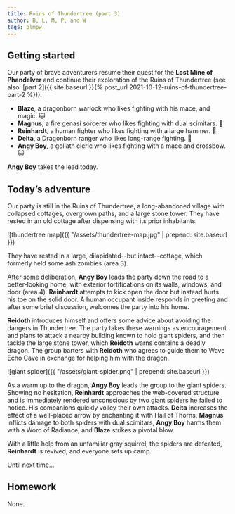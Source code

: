 ```yaml
---
title: Ruins of Thundertree (part 3)
author: B, L, M, P, and W
tags: blmpw
---
```


## Getting started

Our party of brave adventurers resume their quest for the **Lost Mine of Phandelver** and continue their exploration of the Ruins of Thundertree (see also: [part 2]({{ site.baseurl }}{% post_url 2021-10-12-ruins-of-thundertree-part-2 %})).

- **Blaze**, a dragonborn warlock who likes fighting with his mace, and magic. 🐱
- **Magnus**, a fire genasi sorcerer who likes fighting with dual scimitars. 🐨
- **Reinhardt**, a human fighter who likes fighting with a large hammer. 🐔
- **Delta**, a Dragonborn ranger who likes long-range fighting. 🐶
- **Angy Boy**, a goliath cleric who likes fighting with a mace and crossbow. 🐱

**Angy Boy** takes the lead today.

## Today’s adventure

Our party is still in the Ruins of Thundertree, a long-abandoned village with collapsed cottages, overgrown paths, and a large stone tower. They have rested in an old cottage after dispensing with its prior inhabitants.

![thundertree map]({{ "/assets/thundertree-map.jpg" | prepend: site.baseurl }})

They have rested in a large, dilapidated--but intact--cottage, which formerly held some ash zombies (area 3).

After some deliberation, **Angy Boy** leads the party down the road to a better-looking home, with exterior fortifications on its walls, windows, and door (area 4). **Reinhardt** attempts to kick open the door but instead hurts his toe on the solid door. A human occupant inside responds in greeting and after some brief discussion, welcomes the party into his home.

**Reidoth** introduces himself and offers some advice about avoiding the dangers in Thundertree. The party takes these warnings as encouragement and plans to attack a nearby building known to hold giant spiders, and then tackle the large stone tower, which **Reidoth** warns contains a deadly dragon. The group barters with **Reidoth** who agrees to guide them to Wave Echo Cave in exchange for helping him with the dragon.

![giant spider]({{ "/assets/giant-spider.png" | prepend: site.baseurl }})

As a warm up to the dragon, **Angy Boy** leads the group to the giant spiders. Showing no hesitation, **Reinhardt** approaches the web-covered structure and is immediately rendered unconscious by two giant spiders he failed to notice. His companions quickly volley their own attacks. **Delta** increases the effect of a well-placed arrow by enchanting it with Hail of Thorns, **Magnus** inflicts damage to both spiders with dual scimitars, **Angy Boy** harms them with a Word of Radiance, and **Blaze** strikes a pivotal blow.

With a little help from an unfamiliar gray squirrel, the spiders are defeated, **Reinhardt** is revived, and everyone sets up camp.

Until next time...

## Homework

None.